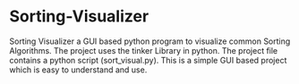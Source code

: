 # Sorting-Visualizer
Sorting Visualizer a GUI based python program to visualize common Sorting Algorithms. The project uses the tinker Library in python. The project file contains a python script (sort_visual.py). This is a simple GUI based project which is easy to understand and use.
